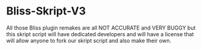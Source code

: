 # Bliss-Skript-V3
All those Bliss plugin remakes are all NOT ACCURATE and VERY BUGGY but this skript script will have dedicated developers and will have a license that will allow anyone to fork our skript script and also make their own.

